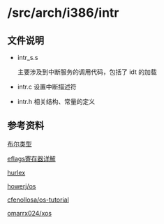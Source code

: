 # /src/arch/i386/intr

## 文件说明
- intr_s.s

    主要涉及到中断服务的调用代码，包括了 idt 的加载

- intr.c
    设置中断描述符

- intr.h
    相关结构、常量的定义


## 参考资料

[布尔类型](https://zh.wikipedia.org/wiki/布爾_(數據類型))

[eflags寄存器详解](https://blog.csdn.net/jn1158359135/article/details/7761011)

[hurlex](http://wiki.0xffffff.org/posts/hurlex-8.html)

[howerj/os](https://github.com/howerj/os)

[cfenollosa/os-tutorial](https://github.com/cfenollosa/os-tutorial)

[omarrx024/xos](https://github.com/omarrx024/xos)


